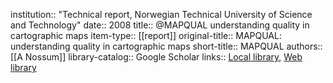 institution:: "Technical report, Norwegian Technical University of Science and Technology"
date:: 2008
title:: @MAPQUAL understanding quality in cartographic maps
item-type:: [[report]]
original-title:: MAPQUAL: understanding quality in cartographic maps
short-title:: MAPQUAL
authors:: [[A Nossum]]
library-catalog:: Google Scholar
links:: [Local library](zotero://select/library/items/ZYD2DU2R), [Web library](https://www.zotero.org/users/6520516/items/ZYD2DU2R)
